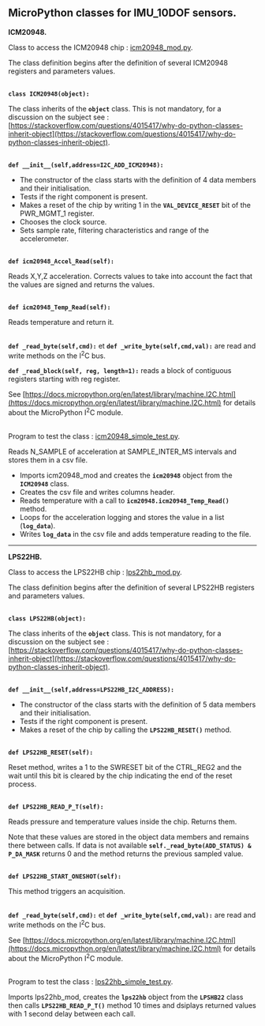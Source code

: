 ## MicroPython classes for IMU_10DOF sensors.

**ICM20948.**

Class to access the ICM20948 chip : [icm20948_mod.py](icm20948_mod.py).

The class definition begins after the definition of several ICM20948 registers and parameters values.

\
**`class ICM20948(object):`**

The  class inherits of the **`object`** class. This is not mandatory, for a discussion on the subject see : [https://stackoverflow.com/questions/4015417/why-do-python-classes-inherit-object](https://stackoverflow.com/questions/4015417/why-do-python-classes-inherit-object).

\
**`def __init__(self,address=I2C_ADD_ICM20948):`**

- The constructor of the class starts with the definition of 4 data members and their initialisation.
- Tests if the right component is present.
- Makes a reset of the chip by writing 1 in  the **`VAL_DEVICE_RESET`** bit of the PWR_MGMT_1 register.
- Chooses the clock source.
- Sets sample rate, filtering characteristics and range of the accelerometer.

\
**`def icm20948_Accel_Read(self):`**

Reads X,Y,Z acceleration. Corrects values to take into account the fact that the values are signed and returns the values.

\
**`def icm20948_Temp_Read(self):`**

Reads temperature and return it.

\
**`def _read_byte(self,cmd):`** et **`def _write_byte(self,cmd,val):`** are read and write methods on the I<sup>2</sup>C bus.

**`def _read_block(self, reg, length=1):`** reads a block of contiguous registers starting with reg register.

See [https://docs.micropython.org/en/latest/library/machine.I2C.html](https://docs.micropython.org/en/latest/library/machine.I2C.html) for details about the MicroPython I<sup>2</sup>C module.
 
\
Program to test the class : [icm20948_simple_test.py](icm20948_simple_test.py).

Reads N_SAMPLE of acceleration at SAMPLE_INTER_MS intervals and stores them in a csv file.

- Imports icm20948_mod and creates the **`icm20948`** object from the **`ICM20948`** class.
- Creates the csv file and writes columns header.
- Reads temperature with a call to **`icm20948.icm20948_Temp_Read()`** method.
- Loops for the acceleration logging and stores the value in a list (**`log_data`**).
- Writes **`log_data`** in the csv file and adds temperature reading to the file.

-----
**LPS22HB.**

Class to access the LPS22HB chip : [lps22hb_mod.py](lps22hb_mod.py).

The class definition begins after the definition of several LPS22HB registers and parameters values.

\
**`class LPS22HB(object):`**

The  class inherits of the **`object`** class. This is not mandatory, for a discussion on the subject see : [https://stackoverflow.com/questions/4015417/why-do-python-classes-inherit-object](https://stackoverflow.com/questions/4015417/why-do-python-classes-inherit-object).

\
**`def __init__(self,address=LPS22HB_I2C_ADDRESS):`**

- The constructor of the class starts with the definition of 5 data members and their initialisation.
- Tests if the right component is present.
- Makes a reset of the chip by calling the **`LPS22HB_RESET()`** method.

\
**`def LPS22HB_RESET(self):`**

Reset method, writes a 1 to the SWRESET bit of the CTRL_REG2 and the wait until this bit is cleared by the chip indicating the end of the reset process.

\
**`def LPS22HB_READ_P_T(self):`**

Reads pressure and temperature values inside the chip. Returns them.

Note that these values are stored in the object data members and remains there between calls. If data is not available **`self._read_byte(ADD_STATUS) & P_DA_MASK`** returns 0 and the method returns the previous sampled value.

\
**`def LPS22HB_START_ONESHOT(self):`**

This method triggers an acquisition.

\
 **`def _read_byte(self,cmd):`** et **`def _write_byte(self,cmd,val):`** are read and write methods on the I<sup>2</sup>C bus.
 
See [https://docs.micropython.org/en/latest/library/machine.I2C.html](https://docs.micropython.org/en/latest/library/machine.I2C.html) for details about the MicroPython I<sup>2</sup>C module.
 
\
Program to test the class : [lps22hb_simple_test.py](lps22hb_simple_test.py).

Imports lps22hb_mod, creates the **`lps22hb`** object from the **`LPSHB22`** class then calls **`LPS22HB_READ_P_T()`** method 10 times and dsiplays returned values with 1 second delay between each call.
